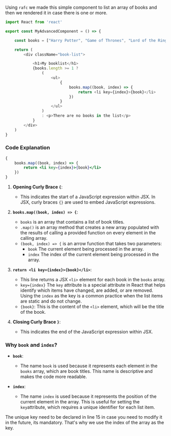 Using `rafc` we made this simple component to list an array of books and then we rendered it in case there is one or more.
```javascript
import React from 'react'

export const MyAdvancedComponent = () => {

    const books = ["Harry Potter", "Game of Thrones", "Lord of the Rings"]

    return (
        <div className="book-list">

            <h1>My booklist</h1>
            {books.length >= 1 ?
                (
                    <ul>
                        {
                            books.map((book, index) => {
                                return <li key={index}>{book}</li>
                            })
                        }
                    </ul>
                )
                : <p>There are no books in the list</p>
            }
        </div>
    )
}
```
### Code Explanation

```jsx
{
    books.map((book, index) => {
        return <li key={index}>{book}</li>
    })
}
```

1. **Opening Curly Brace `{`**:
   - This indicates the start of a JavaScript expression within JSX. In JSX, curly braces `{}` are used to embed JavaScript expressions.

2. **`books.map((book, index) => {`**:
   - `books` is an array that contains a list of book titles.
   - `.map()` is an array method that creates a new array populated with the results of calling a provided function on every element in the calling array.
   - `(book, index) => {` is an arrow function that takes two parameters:
     - `book` The current element being processed in the array.
     - `index` The index of the current element being processed in the array.

3. **`return <li key={index}>{book}</li>`**:
   - This line returns a JSX `<li>` element for each book in the `books` array.
   - `key={index}` The `key` attribute is a special attribute in React that helps identify which items have changed, are added, or are removed. Using the `index` as the key is a common practice when the list items are static and do not change.
   - `{book}`: This is the content of the `<li>` element, which will be the title of the book.

4. **Closing Curly Brace `}`**:
   - This indicates the end of the JavaScript expression within JSX.

### Why `book` and `index`?

- **`book`**:
  - The name `book` is used because it represents each element in the `books` array, which are book titles. This name is descriptive and makes the code more readable.

- **`index`**:
  - The name `index` is used because it represents the position of the current element in the array. This is useful for setting the `key`attribute, which requires a unique identifier for each list item.

The unique key need to be declared in line 15 in case you need to modify it in the future, its mandatory. That's why we use the index of the array as the key.